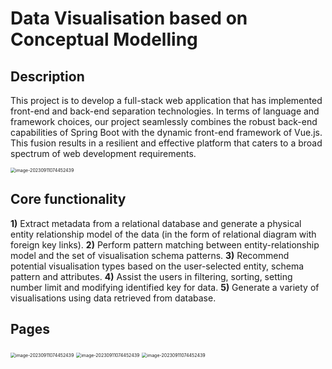 # Data Visualisation based on Conceptual Modelling


## Description

This project is to develop a full-stack web application that has implemented front-end and back-end separation technologies. In terms of language and framework choices, our project seamlessly combines the robust back-end capabilities of Spring Boot with the dynamic front-end framework of Vue.js. This fusion results in a resilient and effective platform that caters to a broad spectrum of web development requirements.

 <img src="https://github.com/cjc626590597/RS2ER/assets/65157325/aa70037f-1049-4f6e-8f3d-b877e1e7eba4" alt="image-20230911074452439" style="zoom:50%;" />


## Core functionality

**1)** Extract metadata from a relational database and generate a physical entity relationship model of the data (in the form of relational diagram with foreign key links).
**2)** Perform pattern matching between entity-relationship model and the set of visualisation schema patterns.
**3)** Recommend potential visualisation types based on the user-selected entity, schema pattern and attributes. 
**4)** Assist the users in filtering, sorting, setting number limit and modifying identified key for data.
**5)** Generate a variety of visualisations using data retrieved from database.

## Pages

 <img src="https://github.com/cjc626590597/RS2ER/assets/65157325/82accb94-a572-4757-a658-1561fb9f2f42" alt="image-20230911074452439" style="zoom:50%;" />
  <img src="https://github.com/cjc626590597/RS2ER/assets/65157325/37f84b79-4d48-4b72-a6c1-fe95f66bfdd3" alt="image-20230911074452439" style="zoom:50%;" />
   <img src="https://github.com/cjc626590597/RS2ER/assets/65157325/df95eea7-f38d-44e8-848c-ed6f2250340e" alt="image-20230911074452439" style="zoom:50%;" />